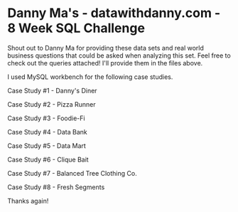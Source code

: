 # Danny Ma's - datawithdanny.com - 8 Week SQL Challenge

Shout out to Danny Ma for providing these data sets and real world business questions that could be asked when analyzing this set. Feel free to check out the queries attached! I'll provide them in the files above. 

I used MySQL workbench for the following case studies. 

Case Study #1 - Danny's Diner

Case Study #2 - Pizza Runner

Case Study #3 - Foodie-Fi

Case Study #4 - Data Bank

Case Study #5 - Data Mart

Case Study #6 - Clique Bait

Case Study #7 - Balanced Tree Clothing Co.

Case Study #8 - Fresh Segments

Thanks again!
